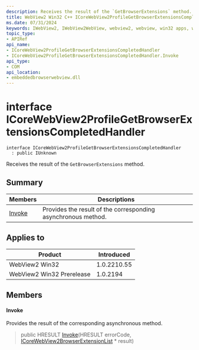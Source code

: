 ```yaml
---
description: Receives the result of the `GetBrowserExtensions` method.
title: WebView2 Win32 C++ ICoreWebView2ProfileGetBrowserExtensionsCompletedHandler
ms.date: 07/31/2024
keywords: IWebView2, IWebView2WebView, webview2, webview, win32 apps, win32, edge, ICoreWebView2, ICoreWebView2Controller, browser control, edge html, ICoreWebView2ProfileGetBrowserExtensionsCompletedHandler
topic_type: 
- APIRef
api_name:
- ICoreWebView2ProfileGetBrowserExtensionsCompletedHandler
- ICoreWebView2ProfileGetBrowserExtensionsCompletedHandler.Invoke
api_type:
- COM
api_location:
- embeddedbrowserwebview.dll
---
```


# interface ICoreWebView2ProfileGetBrowserExtensionsCompletedHandler

```
interface ICoreWebView2ProfileGetBrowserExtensionsCompletedHandler
  : public IUnknown
```

Receives the result of the `GetBrowserExtensions` method.

## Summary

 Members                        | Descriptions
--------------------------------|---------------------------------------------
[Invoke](#invoke) | Provides the result of the corresponding asynchronous method.

## Applies to

Product                         | Introduced
--------------------------------|---------------------------------------------
WebView2 Win32            |    1.0.2210.55
WebView2 Win32 Prerelease |    1.0.2194

## Members

#### Invoke

Provides the result of the corresponding asynchronous method.

> public HRESULT [Invoke](#invoke)(HRESULT errorCode, [ICoreWebView2BrowserExtensionList](icorewebview2browserextensionlist.md#icorewebview2browserextensionlist) * result)

